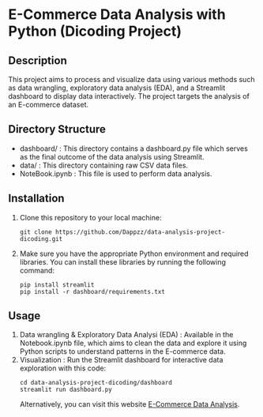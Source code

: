 # E-Commerce Data Analysis with Python (Dicoding Project)
## **Description**
This project aims to process and visualize data using various methods such as data wrangling, exploratory data analysis (EDA), and a Streamlit dashboard to display data interactively. The project targets the analysis of an E-commerce dataset.

## **Directory Structure**
- dashboard/ : This directory contains a dashboard.py file which serves as the final outcome of the data analysis using Streamlit.
- data/ : This directory containing raw CSV data files.
- NoteBook.ipynb : This file is used to perform data analysis.

## **Installation**
1. Clone this repository to your local machine:
   ```shell
   git clone https://github.com/Dappzz/data-analysis-project-dicoding.git
   ```
2. Make sure you have the appropriate Python environment and required libraries. You can install these libraries by running the following command:
     ```shell
   pip install streamlit
   pip install -r dashboard/requirements.txt
   ```

## **Usage**
1. Data wrangling & Exploratory Data Analysi (EDA) : Available in the Notebook.ipynb file, which aims to clean the data and explore it using Python scripts to understand patterns in the E-commerce data.
2. Visualization : Run the Streamlit dashboard for interactive data exploration with this code:
   ```shell
   cd data-analysis-project-dicoding/dashboard
   streamlit run dashboard.py
   ```
   Alternatively, you can visit this website [E-Commerce Data Analysis](https://data-analysis-project-dicoding.streamlit.app/).
